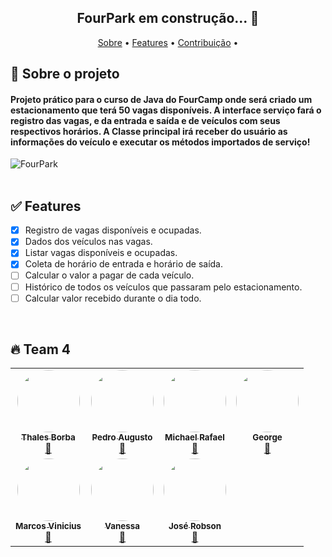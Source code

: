 <h2 align="center">FourPark em construção...  🚧</h2>

<p align="center">
 <a href="#-sobre-o-projeto">Sobre</a> •
 <a href="#features">Features</a> •  
 <a href="#contribuicao">Contribuição</a> • 
</p>


## 🔎 Sobre o projeto
#### Projeto prático para o curso de Java do FourCamp onde será criado um estacionamento que terá 50 vagas disponíveis. A interface serviço fará o registro das vagas, e da entrada e saída e de veículos com seus respectivos horários. A Classe principal irá receber do usuário as informações do veículo e executar os métodos importados de serviço!
![FourPark](https://user-images.githubusercontent.com/82779533/167324956-a0a7a06b-1191-4ca1-b3fd-fe1de37413ab.png)
<br><br>

## ✅ Features

- [x] Registro de vagas disponíveis e ocupadas.
- [x] Dados dos veículos nas vagas.
- [x] Listar vagas disponíveis e ocupadas.
- [x] Coleta de horário de entrada e horário de saída.
- [ ] Calcular o valor a pagar de cada veículo.
- [ ] Histórico de todos os veículos que passaram pelo estacionamento.
- [ ] Calcular valor recebido durante o dia todo.

<br>

## 🔥 Team 4
<table>
  
  <tr>
    <td align="center"><a href="https://github.com/ThalesBorba"><img style="border-radius: 50%;" src="https://avatars.githubusercontent.com/u/64099896?v=4" width="100px;" alt=""/><br /><sub><b>Thales Borba</b></sub></a><br /><a href="https://github.com/ThalesBorba/" title="Thales">🚀</a></td>
    <td align="center"><a href="https://github.com/pedro-augustof"><img style="border-radius: 50%;" src="https://avatars.githubusercontent.com/u/77128848?v=4" width="100px;" alt=""/><br /><sub><b>Pedro Augusto</b></sub></a><br /><a href="https://github.com/pedro-augustof" title="pedro">🚀</a></td>
    <td align="center"><a href="https://github.com/MichaelRafael"><img style="border-radius: 50%;" src="https://avatars.githubusercontent.com/u/86898305?v=4" width="100px;" alt=""/><br /><sub><b>Michael Rafael</b></sub></a><br /><a href="https://github.com/MichaelRafael" title="Michael">🚀</a></td>
    <td align="center"><a href="https://github.com/georginho1"><img style="border-radius: 50%;" src="https://avatars.githubusercontent.com/u/5865441?v=4" width="100px;" alt=""/><br /><sub><b>George</b></sub></a><br /><a href="https://github.com/georginho1" title="george">🚀</a></td>
  </tr>
  <tr>
    <td align="center"><a href="https://github.com/marcos-aha"><img style="border-radius: 50%;" src="https://avatars.githubusercontent.com/u/87346415?v=44" width="100px;" alt=""/><br /><sub><b>Marcos Vinicius</b></sub></a><br /><a href="https://github.com/marcos-aha" title="Marcos">🚀</a></td>
    <td align="center"><a href="https://github.com/xavmxs"><img style="border-radius: 50%;" src="https://avatars.githubusercontent.com/u/29954323?v=4" width="100px;" alt=""/><br /><sub><b>Vanessa</b></sub></a><br /><a href="https://github.com/xavmxs" title="Vanessa">🚀</a></td>
    <td align="center"><a href="https://github.com/robinhosz"><img style="border-radius: 50%;" src="https://avatars.githubusercontent.com/u/82779533?v=4" width="100px;" alt=""/><br /><sub><b>José Robson</b></sub></a><br /><a href="https://github.com/robinhosz" title="José Robson">🚀</a></td>
  </tr>
</table>
